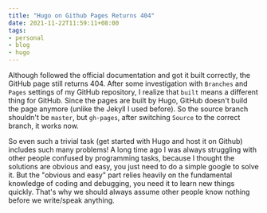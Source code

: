 ```yaml
---
title: "Hugo on Github Pages Returns 404"
date: 2021-11-22T11:59:11+08:00
tags:
- personal
- blog
- hugo
---
```


Although followed the official documentation and got it built correctly, the GitHub page still
returns 404. After some investigation with `Branches` and `Pages` settings of my GitHub repository,
I realize that `built`
means a different thing for GitHub. Since the pages are built by Hugo, GitHub doesn't build the
page anymore (unlike the Jekyll I used before). So the source branch shouldn't be `master`, but `gh-pages`, after
switching `Source` to the correct branch, it works now.

So even such a trivial task (get started with Hugo and host it on Github) includes such many problems!
A long time ago I was always struggling with other people confused by programming tasks, because I thought
the solutions are obvious and easy, you just need to do a simple google to solve it. But the "obvious and easy"
part relies heavily on the fundamental knowledge of coding and debugging, you need it to learn new things quickly.
That's why we should always assume other people know nothing before we write/speak anything.
